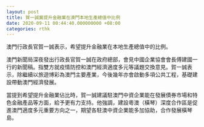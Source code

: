 ```yaml
---
layout: post
title: 賀一誠冀提升金融業在澳門本地生產總值中比例
date: 2020-09-11 00:44:40.000000000 +08:00
categories: rthk
---
```


澳門行政長官賀一誠表示，希望提升金融業在本地生產總值中的比例。

澳門新聞局深夜發出行政長官賀一誠在政府總部，會見中國企業協會會長傅建國一行的新聞稿。指雙方就疫情防控和澳門經濟適度多元等議題交換意見。賀一誠表示，除繼續以旅遊博彩為澳門主要產業，今後幾年亦會啟動多項公共工程，基礎建設帶動澳門經濟發展。

當提到希望提升金融業佔比時，賀一誠建議駐澳門中資企業能在發展債券市場和特色金融產品等方面，給予更有力支持。他強調，建設粵澳（橫琴）深度合作區是促進澳門適度多元重要方向之一，期望各駐澳中資企業能多加協助，合作發展橫琴島。
